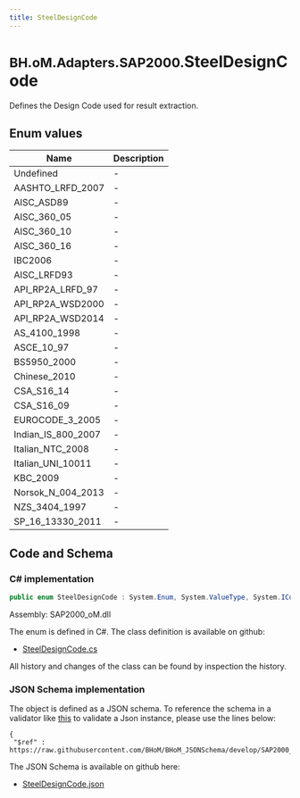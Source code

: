 ```yaml
---
title: SteelDesignCode
---
```


# <small>BH.oM.Adapters.SAP2000.</small>**SteelDesignCode**

Defines the Design Code used for result extraction.

## Enum values

| Name            | Description                                                    |
|-----------------|----------------------------------------------------------------|
| Undefined |  -  |
| AASHTO_LRFD_2007 |  -  |
| AISC_ASD89 |  -  |
| AISC_360_05 |  -  |
| AISC_360_10 |  -  |
| AISC_360_16 |  -  |
| IBC2006 |  -  |
| AISC_LRFD93 |  -  |
| API_RP2A_LRFD_97 |  -  |
| API_RP2A_WSD2000 |  -  |
| API_RP2A_WSD2014 |  -  |
| AS_4100_1998 |  -  |
| ASCE_10_97 |  -  |
| BS5950_2000 |  -  |
| Chinese_2010 |  -  |
| CSA_S16_14 |  -  |
| CSA_S16_09 |  -  |
| EUROCODE_3_2005 |  -  |
| Indian_IS_800_2007 |  -  |
| Italian_NTC_2008 |  -  |
| Italian_UNI_10011 |  -  |
| KBC_2009 |  -  |
| Norsok_N_004_2013 |  -  |
| NZS_3404_1997 |  -  |
| SP_16_13330_2011 |  -  |


## Code and Schema

### C# implementation

``` C# title="C#"
public enum SteelDesignCode : System.Enum, System.ValueType, System.IComparable, System.ISpanFormattable, System.IFormattable, System.IConvertible
```

Assembly: SAP2000_oM.dll

The enum is defined in C#. The class definition is available on github:

- [SteelDesignCode.cs](https://github.com/BHoM/SAP2000_Toolkit/blob/develop/SAP2000_oM/Enums\SteelDesignCode.cs)

All history and changes of the class can be found by inspection the history.
### JSON Schema implementation

The object is defined as a JSON schema. To reference the schema in a validator like [this](https://www.jsonschemavalidator.net/) to validate a Json instance, please use the lines below:

``` { .json .copy .select } title="JSON Schema"
{
 "$ref" : https://raw.githubusercontent.com/BHoM/BHoM_JSONSchema/develop/SAP2000_oM/SteelDesignCode.json}
```

The JSON Schema is available on github here:

- [SteelDesignCode.json](https://github.com/BHoM/BHoM_JSONSchema/blob/develop/SAP2000_oM/SteelDesignCode.json)
